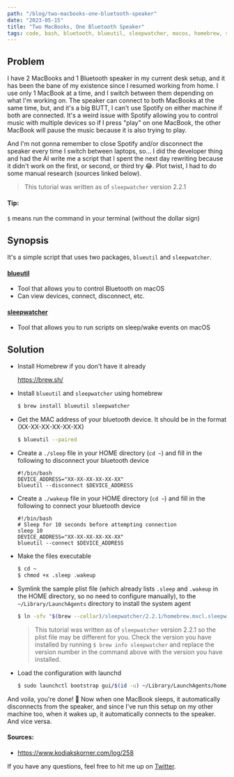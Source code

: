 ```yaml
---
path: "/blog/two-macbooks-one-bluetooth-speaker"
date: "2023-05-15"
title: "Two MacBooks, One Bluetooth Speaker"
tags: code, bash, bluetooth, blueutil, sleepwatcher, macos, homebrew, spotify
---
```


## Problem
I have 2 MacBooks and 1 Bluetooth speaker in my current desk setup, and it has been the bane of my existence since I resumed working from home.
I use only 1 MacBook at a time, and I switch between them depending on what I'm working on. The speaker can connect to both MacBooks at the same time, but, 
and it's a big BUTT, I can't use Spotify on either machine if both are connected. 
It's a weird issue with Spotify allowing you to control music with multiple devices so if I press "play" on one MacBook, the other MacBook will pause the music because 
it is also trying to play.

And I'm not gonna remember to close Spotify and/or disconnect the speaker every time I switch between laptops, so... I did the developer thing and
had the AI write me a script that I spent the next day rewriting because it didn't work on the first, or second, or third try 😂. 
Plot twist, I had to do some manual research (sources linked below).

> This tutorial was written as of `sleepwatcher` version 2.2.1

#### Tip:
`$` means run the command in your terminal (without the dollar sign)

## Synopsis
It's a simple script that uses two packages, `blueutil` and `sleepwatcher`.

#### [blueutil](https://github.com/toy/blueutil) 
- Tool that allows you to control Bluetooth on macOS
- Can view devices, connect, disconnect, etc.


#### [sleepwatcher](https://www.bernhard-baehr.de/)
- Tool that allows you to run scripts on sleep/wake events on macOS


## Solution
- Install Homebrew if you don't have it already 

    https://brew.sh/


- Install `blueutil` and `sleepwatcher` using homebrew
    ```bash
    $ brew install blueutil sleepwatcher
    ```

- Get the MAC address of your bluetooth device. It should be in the format (XX-XX-XX-XX-XX-XX)
    ```bash
    $ blueutil --paired
    ```

- Create a `./sleep` file in your HOME directory (`cd ~`) and fill in the following to disconnect your bluetooth device
    ```shell
    #!/bin/bash 
    DEVICE_ADDRESS="XX-XX-XX-XX-XX-XX"
    blueutil --disconnect $DEVICE_ADDRESS
    ```

- Create a `./wakeup` file in your HOME directory (`cd ~`) and fill in the following to connect your bluetooth device
    ```shell
    #!/bin/bash
    # Sleep for 10 seconds before attempting connection
    sleep 10
    DEVICE_ADDRESS="XX-XX-XX-XX-XX-XX"
    blueutil --connect $DEVICE_ADDRESS
    ```

- Make the files executable
    ```bash
    $ cd ~
    $ chmod +x .sleep .wakeup
    ```

- Symlink the sample plist file (which already lists `.sleep` and `.wakeup` in the HOME directory, so no need to configure manually), to the `~/Library/LaunchAgents` directory to install the system agent
    ```bash
    $ ln -sfv "$(brew --cellar)/sleepwatcher/2.2.1/homebrew.mxcl.sleepwatcher.plist" ~/Library/LaunchAgents/
    ```
    > This tutorial was written as of `sleepwatcher` version 2.2.1 so the plist file may be different for you. Check the version you have installed by running `$ brew info sleepwatcher` and replace the version number in the command above with the version you have installed.

- Load the configuration with launchd
    ```bash
    $ sudo launchctl bootstrap gui/$(id -u) ~/Library/LaunchAgents/homebrew.mxcl.sleepwatcher.plist
    ```

And voila, you're done! 🎉
Now when one MacBook sleeps, it automatically disconnects from the speaker, and since I've run this setup on my other machine too, when it wakes up, it automatically connects to the speaker. And vice versa. 



#### Sources:
- https://www.kodiakskorner.com/log/258

If you have any questions, feel free to hit me up on [Twitter](https://twitter.com/niiapa).